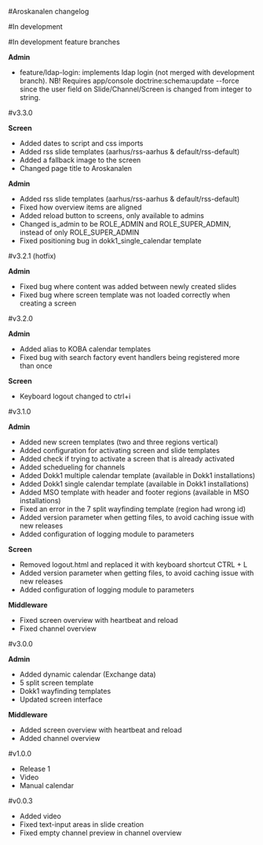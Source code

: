 #Aroskanalen changelog

#In development

#In development feature branches

__Admin__

* feature/ldap-login: implements ldap login (not merged with development branch). NB! Requires app/console doctrine:schema:update --force since the user field on Slide/Channel/Screen is changed from integer to string.

#v3.3.0

__Screen__

* Added dates to script and css imports
* Added rss slide templates (aarhus/rss-aarhus & default/rss-default)
* Added a fallback image to the screen
* Changed page title to Aroskanalen

__Admin__

* Added rss slide templates (aarhus/rss-aarhus & default/rss-default)
* Fixed how overview items are aligned
* Added reload button to screens, only available to admins
* Changed is_admin to be ROLE_ADMIN and ROLE_SUPER_ADMIN, instead of only ROLE_SUPER_ADMIN
* Fixed positioning bug in dokk1_single_calendar template

#v3.2.1 (hotfix)

__Admin__

* Fixed bug where content was added between newly created slides
* Fixed bug where screen template was not loaded correctly when creating a screen

#v3.2.0

__Admin__

* Added alias to KOBA calendar templates
* Fixed bug with search factory event handlers being registered more than once

__Screen__

* Keyboard logout changed to ctrl+i

#v3.1.0

__Admin__

* Added new screen templates (two and three regions vertical)
* Added configuration for activating screen and slide templates
* Added check if trying to activate a screen that is already activated
* Added schedueling for channels
* Added Dokk1 multiple calendar template (available in Dokk1 installations)
* Added Dokk1 single calendar template (available in Dokk1 installations)
* Added MSO template with header and footer regions (available in MSO installations)
* Fixed an error in the 7 split wayfinding template (region had wrong id)
* Added version parameter when getting files, to avoid caching issue with new releases
* Added configuration of logging module to parameters

__Screen__

* Removed logout.html and replaced it with keyboard shortcut CTRL + L
* Added version parameter when getting files, to avoid caching issue with new releases
* Added configuration of logging module to parameters

__Middleware__

* Fixed screen overview with heartbeat and reload
* Fixed channel overview


#v3.0.0

__Admin__

* Added dynamic calendar (Exchange data)
* 5 split screen template
* Dokk1 wayfinding templates
* Updated screen interface

__Middleware__

* Added screen overview with heartbeat and reload
* Added channel overview


#v1.0.0

* Release 1
* Video
* Manual calendar

#v0.0.3

* Added video
* Fixed text-input areas in slide creation
* Fixed empty channel preview in channel overview

